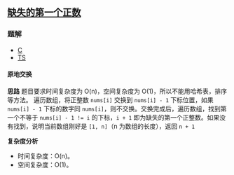 ## [缺失的第一个正数](https://leetcode.cn/problems/first-missing-positive/)
### 题解
+ [C](../../ts/128/41.c)
+ [TS](../../ts/128/41.ts)

#### 原地交换
**思路**
题目要求时间复杂度为 O(n)，空间复杂度为 O(1)，所以不能用哈希表，排序等方法。
遍历数组，将正整数 `nums[i]` 交换到 `nums[i] - 1` 下标位置，如果 `nums[i] - 1` 下标的数字同 `nums[i]`，则不交换。交换完成后，遍历数组，找到第一个不等于 `nums[i] - 1 != i` 的下标，`i + 1` 即为缺失的第一个正整数。如果没有找到，说明当前数组刚好是 `[1, n]`（n 为数组的长度），返回 `n + 1`

**复杂度分析**
+ 时间复杂度：O(n)。
+ 空间复杂度：O(1)。